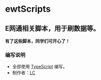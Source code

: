 # ewtScripts

## E网通相关脚本，用于刷数据等。

**有了这些脚本，同学们可开心了！**

### 编写说明
- 全部使用 [TypeScript](https://www.typescriptlang.org/zh/ "TypeScript [官网]") 编写。
- 制作者：[LC](https://lcwebsite.cn "LC网站")